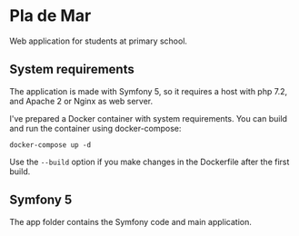 # Pla de Mar
Web application for students at primary school.

## System requirements
The application is made with Symfony 5, so it requires a host with php 7.2, and Apache 2 or Nginx as web server.

I've prepared a Docker container with system requirements. You can build and run the container using docker-compose:

    docker-compose up -d
    
Use the `--build` option if you make changes in the Dockerfile after the first build.

## Symfony 5
The app folder contains the Symfony code and main application.
